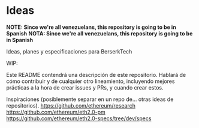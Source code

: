 # Ideas

**NOTE: Since we're all venezuelans, this repository is going to be in Spanish**
**NOTA: Since we're all venezuelans, this repository is going to be in Spanish**

Ideas, planes y especificaciones para BerserkTech

WIP:

Este README contendrá una descripción de este repositorio. Hablará de cómo contribuir y de cualquier otro lineamiento, incluyendo mejores prácticas a la hora de crear issues y PRs, y cuando crear estos.

Inspiraciones (posiblemente separar en un repo de... otras ideas de repositorios).
https://github.com/ethereum/research
https://github.com/ethereum/eth2.0-pm
https://github.com/ethereum/eth2.0-specs/tree/dev/specs

